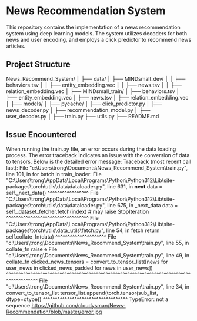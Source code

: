 # News Recommendation System

This repository contains the implementation of a news recommendation system using deep learning models. The system utilizes decoders for both news and user encoding, and employs a click predictor to recommend news articles.

## Project Structure
News_Recommend_System/
│
├── data/
│ ├── MINDsmall_dev/
│ │ ├── behaviors.tsv
│ │ ├── entity_embedding.vec
│ │ ├── news.tsv
│ │ ├── relation_embedding.vec
│ ├── MINDsmall_train/
│ ├── behaviors.tsv
│ ├── entity_embedding.vec
│ ├── news.tsv
│ ├── relation_embedding.vec
│
├── models/
│ ├── pycache/
│ ├── click_predictor.py
│ ├── news_decoder.py
│ ├── recommendation_model.py
│ ├── user_decoder.py
│
├── train.py
├── utils.py
├── README.md
## Issue Encountered
When running the train.py file, an error occurs during the data loading process. The error traceback indicates an issue with the conversion of data to tensors. Below is the detailed error message:
Traceback (most recent call last):
  File "c:\Users\trong\Documents\News_Recommend_System\train.py", line 101, in <module>
    for batch in train_loader:
  File "C:\Users\trong\AppData\Local\Programs\Python\Python312\Lib\site-packages\torch\utils\data\dataloader.py", line 631, in __next__
    data = self._next_data()
           ^^^^^^^^^^^^^^^^^
  File "C:\Users\trong\AppData\Local\Programs\Python\Python312\Lib\site-packages\torch\utils\data\dataloader.py", line 675, in _next_data
    data = self._dataset_fetcher.fetch(index)  # may raise StopIteration
           ^^^^^^^^^^^^^^^^^^^^^^^^^^^^^^^^^^
  File "C:\Users\trong\AppData\Local\Programs\Python\Python312\Lib\site-packages\torch\utils\data\_utils\fetch.py", line 54, in fetch
    return self.collate_fn(data)
           ^^^^^^^^^^^^^^^^^^^^^
  File "c:\Users\trong\Documents\News_Recommend_System\train.py", line 55, in collate_fn
    raise e
  File "c:\Users\trong\Documents\News_Recommend_System\train.py", line 49, in collate_fn
    clicked_news_tensors = convert_to_tensor_list([news for user_news in clicked_news_padded for news in user_news])
                           ^^^^^^^^^^^^^^^^^^^^^^^^^^^^^^^^^^^^^^^^^^^^^^^^^^^^^^^^^^^^^^^^^^^^^^^^^^^^^^^^^^^^^^^^^
  File "c:\Users\trong\Documents\News_Recommend_System\train.py", line 34, in convert_to_tensor_list
    tensor_list.append(torch.tensor(sub_list, dtype=dtype))
                       ^^^^^^^^^^^^^^^^^^^^^^^^^^^^^^^^^^^
TypeError: not a sequence
https://github.com/cloudysman/News-Recommendation/blob/master/error.jpg
